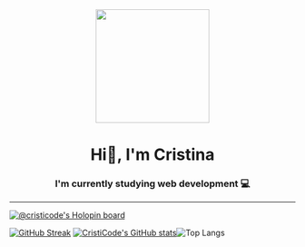 
<div id="header" align="center"> 
  <img src="https://media.giphy.com/media/3oKIPnAiaMCws8nOsE/giphy.gif" width="200">
  <h1>Hi👋, I'm Cristina</h1>
  <h3>I'm currently studying web development 💻</h3>
</div>

---


[![@cristicode's Holopin board](https://holopin.io/api/user/board?user=cristicode)](https://holopin.io/@cristicode)

[![GitHub Streak](http://github-readme-streak-stats.herokuapp.com?user=CristiCode&theme=tokyonight&hide_border=true&date_format=j%20M%5B%20Y%5D)](https://git.io/streak-stats)
[![CristiCode's GitHub stats](https://github-readme-stats.vercel.app/api?username=cristicode&theme=tokyonight&hide_border=true)](https://github.com/anuraghazra/github-readme-stats)![Top Langs](https://github-readme-stats.vercel.app/api/top-langs/?username=cristicode&langs_count=8&layout=compact&theme=tokyonight&hide_border=true&card_width=495)




<!--
**CristiCode/CristiCode** is a ✨ _special_ ✨ repository because its `README.md` (this file) appears on your GitHub profile.

Here are some ideas to get you started:

## About me 📝:

🌱 I’m currently learning PHP and JS

---
- 🔭 I’m currently working on ...
-  I’m currently learning...
- 👯 I’m looking to collaborate on ...
- 🤔 I’m looking for help with ...
- 💬 Ask me about ...
- 📫 How to reach me: ...
- 😄 Pronouns: ...
- ⚡ Fun fact: ...
-->

